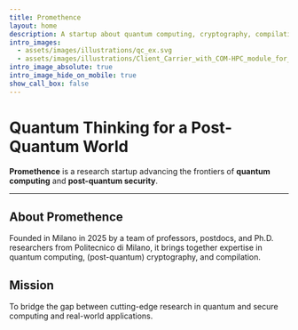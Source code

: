 ```yaml
---
title: Promethence
layout: home
description: A startup about quantum computing, cryptography, compilation
intro_images:
  - assets/images/illustrations/qc_ex.svg
  - assets/images/illustrations/Client_Carrier_with_COM-HPC_module_for_PICMG_r7.png
intro_image_absolute: true
intro_image_hide_on_mobile: true
show_call_box: false
---
```


# Quantum Thinking for a Post-Quantum World

**Promethence** is a research startup advancing the frontiers of 
**quantum computing** and **post-quantum security**.

---

## About Promethence

Founded in Milano in 2025 by a team of professors, postdocs, and Ph.D. researchers from Politecnico di Milano, it brings together expertise in quantum computing, (post-quantum) cryptography, and compilation.

## Mission

To bridge the gap between cutting-edge research in quantum and secure computing and real-world applications.

<!-- --- -->

<!-- ## What We Do -->


